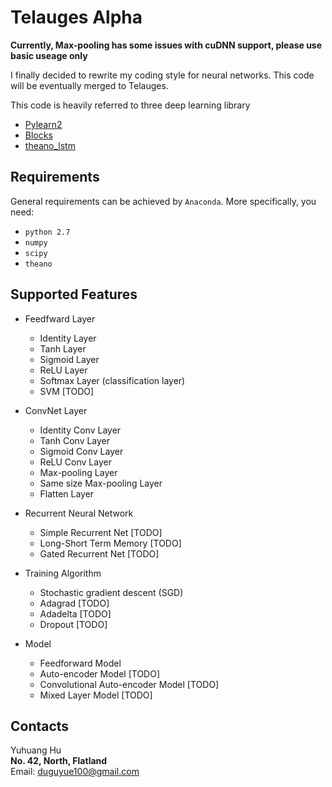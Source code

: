 # Telauges Alpha

__Currently, Max-pooling has some issues with cuDNN support, please use basic useage only__

I finally decided to rewrite my coding style for neural networks. This code will be eventually merged to Telauges.

This code is heavily referred to three deep learning library

+ [Pylearn2](https://github.com/lisa-lab/pylearn2)
+ [Blocks](https://github.com/mila-udem/blocks)
+ [theano_lstm](https://github.com/JonathanRaiman/theano_lstm)

## Requirements

General requirements can be achieved by `Anaconda`. More specifically, you need:

+ `python 2.7`
+ `numpy`
+ `scipy`
+ `theano`

## Supported Features

+ Feedfward Layer
   + Identity Layer
   + Tanh Layer
   + Sigmoid Layer
   + ReLU Layer
   + Softmax Layer (classification layer)
   + SVM [TODO]

+ ConvNet Layer
   + Identity Conv Layer
   + Tanh Conv Layer
   + Sigmoid Conv Layer
   + ReLU Conv Layer
   + Max-pooling Layer
   + Same size Max-pooling Layer
   + Flatten Layer

+ Recurrent Neural Network
   + Simple Recurrent Net [TODO]
   + Long-Short Term Memory [TODO]
   + Gated Recurrent Net [TODO]

+ Training Algorithm
   + Stochastic gradient descent (SGD)
   + Adagrad [TODO]
   + Adadelta [TODO]
   + Dropout [TODO]

+ Model
   + Feedforward Model
   + Auto-encoder Model [TODO]
   + Convolutional Auto-encoder Model [TODO]
   + Mixed Layer Model [TODO]

## Contacts

Yuhuang Hu  
__No. 42, North, Flatland__  
Email: duguyue100@gmail.com
